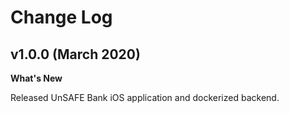 # Change Log 

## v1.0.0 (March 2020)

**What's New**

Released UnSAFE Bank iOS application and dockerized backend.
